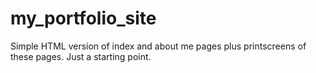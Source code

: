 # my_portfolio_site
Simple HTML version of index and about me pages plus printscreens of these pages. Just a starting point.

